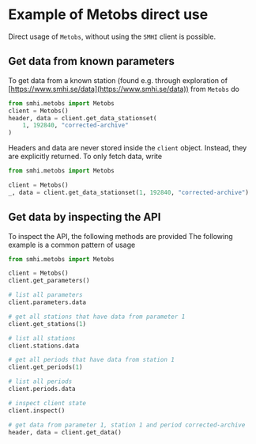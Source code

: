 # Example of Metobs direct use

Direct usage of `Metobs`, without using the `SMHI` client is possible.

## Get data from known parameters

To get data from a known station (found e.g. through exploration of
[https://www.smhi.se/data](https://www.smhi.se/data)) from `Metobs` do

```python
from smhi.metobs import Metobs
client = Metobs()
header, data = client.get_data_stationset(
    1, 192840, "corrected-archive"
)
```

Headers and data are never stored inside the `client` object.
Instead, they are explicitly returned.
To only fetch data, write

```python
from smhi.metobs import Metobs

client = Metobs()
_, data = client.get_data_stationset(1, 192840, "corrected-archive")
```

## Get data by inspecting the API

To inspect the API, the following methods are provided
The following example is a common pattern of usage

```python
from smhi.metobs import Metobs

client = Metobs()
client.get_parameters()

# list all parameters
client.parameters.data

# get all stations that have data from parameter 1
client.get_stations(1)

# list all stations
client.stations.data

# get all periods that have data from station 1
client.get_periods(1)

# list all periods
client.periods.data

# inspect client state
client.inspect()

# get data from parameter 1, station 1 and period corrected-archive
header, data = client.get_data()
```
